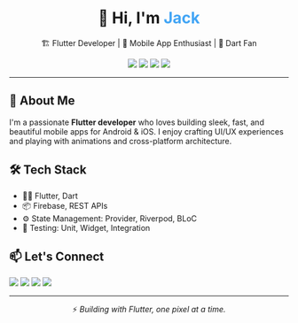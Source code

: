 <h1 align="center">👋 Hi, I'm <span style="color:#42a5f5;">Jack</span></h1>
<p align="center">🏗️ Flutter Developer | 📱 Mobile App Enthusiast | 💙 Dart Fan</p>

<p align="center">
  <img src="https://img.shields.io/badge/Flutter-Expert-blue?logo=flutter" />
  <img src="https://img.shields.io/badge/Dart-Lover-blue?logo=dart" />
  <img src="https://img.shields.io/badge/Android-Dev-green?logo=android" />
  <img src="https://img.shields.io/badge/iOS-Dev-black?logo=apple" />
</p>

<hr>

<h2>🚀 About Me</h2>
<p>
  I'm a passionate <strong>Flutter developer</strong> who loves building sleek, fast, and beautiful mobile apps for Android & iOS.
  I enjoy crafting UI/UX experiences and playing with animations and cross-platform architecture.
</p>

<h2>🛠️ Tech Stack</h2>
<ul>
  <li>👨‍💻 Flutter, Dart</li>
  <li>📦 Firebase, REST APIs</li>
  <li>⚙️ State Management: Provider, Riverpod, BLoC</li>
  <li>🧪 Testing: Unit, Widget, Integration</li>
</ul>


<h2>📫 Let's Connect</h2>
<p>
  <a href="https://www.linkedin.com/in/yourname"><img src="https://img.shields.io/badge/LinkedIn-blue?logo=linkedin" /></a>
  <a href="https://twitter.com/yourhandle"><img src="https://img.shields.io/badge/Twitter-black?logo=twitter" /></a>
  <a href="mailto:you@example.com"><img src="https://img.shields.io/badge/Email-me-red?logo=gmail" /></a>
  <a href="https://yourportfolio.com"><img src="https://img.shields.io/badge/Portfolio-Visit-brightgreen?logo=google-chrome" /></a>
</p>

<hr>

<p align="center">⚡ <em>Building with Flutter, one pixel at a time.</em></p>
